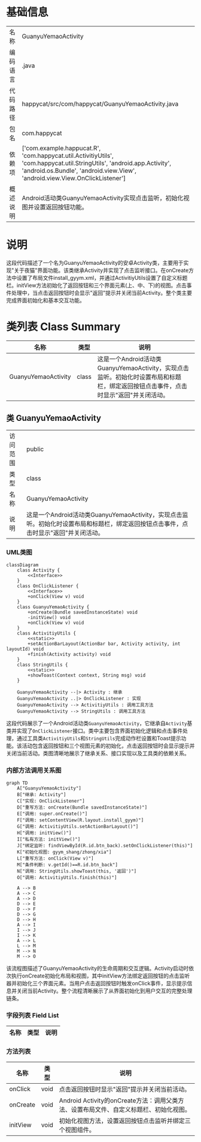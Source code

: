 # 基础信息

|      |      |
|------|------|
| 名称 | GuanyuYemaoActivity |
| 编码语言 | .java |
| 代码路径 | happycat/src/com/happycat/GuanyuYemaoActivity.java |
| 包名 | com.happycat |
| 依赖项 | ['com.example.happucat.R', 'com.happycat.util.ActivitiyUtils', 'com.happycat.util.StringUtils', 'android.app.Activity', 'android.os.Bundle', 'android.view.View', 'android.view.View.OnClickListener'] |
| 概述说明 | Android活动类GuanyuYemaoActivity实现点击监听，初始化视图并设置返回按钮功能。 |

# 说明

这段代码描述了一个名为GuanyuYemaoActivity的安卓Activity类，主要用于实现"关于夜猫"界面功能。该类继承Activity并实现了点击监听接口。在onCreate方法中设置了布局文件install_gyym.xml，并通过ActivitiyUtils设置了自定义标题栏。initView方法初始化了返回按钮和三个界面元素(上、中、下)的视图。点击事件处理中，当点击返回按钮时会显示"返回"提示并关闭当前Activity。整个类主要完成界面初始化和基本交互功能。

# 类列表 Class Summary

| 名称   | 类型  | 说明 |
|-------|------|-------------|
| GuanyuYemaoActivity | class | 这是一个Android活动类GuanyuYemaoActivity，实现点击监听。初始化时设置布局和标题栏，绑定返回按钮点击事件，点击时显示"返回"并关闭活动。 |



## 类 GuanyuYemaoActivity

|      |      |
|------|------|
| 访问范围 | public |
| 类型 | class |
| 名称 | GuanyuYemaoActivity |
| 说明 | 这是一个Android活动类GuanyuYemaoActivity，实现点击监听。初始化时设置布局和标题栏，绑定返回按钮点击事件，点击时显示"返回"并关闭活动。 |


### UML类图

```mermaid
classDiagram
    class Activity {
        <<Interface>>
    }
    class OnClickListener {
        <<Interface>>
        +onClick(View v) void
    }
    class GuanyuYemaoActivity {
        +onCreate(Bundle savedInstanceState) void
        -initView() void
        +onClick(View v) void
    }
    class ActivitiyUtils {
        <<static>>
        +setActionBarLayout(ActionBar bar, Activity activity, int layoutId) void
        +finish(Activity activity) void
    }
    class StringUtils {
        <<static>>
        +showToast(Context context, String msg) void
    }

    GuanyuYemaoActivity --|> Activity : 继承
    GuanyuYemaoActivity ..|> OnClickListener : 实现
    GuanyuYemaoActivity --> ActivitiyUtils : 调用工具方法
    GuanyuYemaoActivity --> StringUtils : 调用工具方法
```

这段代码展示了一个Android活动类`GuanyuYemaoActivity`，它继承自`Activity`基类并实现了`OnClickListener`接口。类中主要包含界面初始化逻辑和点击事件处理，通过工具类`ActivitiyUtils`和`StringUtils`完成动作栏设置和Toast提示功能。该活动包含返回按钮和三个视图元素的初始化，点击返回按钮时会显示提示并关闭当前活动。类图清晰地展示了继承关系、接口实现以及工具类的依赖关系。


### 内部方法调用关系图

```mermaid
graph TD
    A["GuanyuYemaoActivity"]
    B["继承: Activity"]
    C["实现: OnClickListener"]
    D["重写方法: onCreate(Bundle savedInstanceState)"]
    E["调用: super.onCreate()"]
    F["调用: setContentView(R.layout.install_gyym)"]
    G["调用: ActivitiyUtils.setActionBarLayout()"]
    H["调用: initView()"]
    I["私有方法: initView()"]
    J["绑定监听: findViewById(R.id.btn_back).setOnClickListener(this)"]
    K["初始化视图: gyym_shang/zhong/xia"]
    L["重写方法: onClick(View v)"]
    M["条件判断: v.getId()==R.id.btn_back"]
    N["调用: StringUtils.showToast(this, '返回')"]
    O["调用: ActivitiyUtils.finish(this)"]

    A --> B
    A --> C
    A --> D
    D --> E
    D --> F
    D --> G
    D --> H
    A --> I
    I --> J
    I --> K
    A --> L
    L --> M
    M --> N
    M --> O
```

该流程图描述了GuanyuYemaoActivity的生命周期和交互逻辑。Activity启动时依次执行onCreate初始化布局和视图，其中initView方法绑定返回按钮的点击监听器并初始化三个界面元素。当用户点击返回按钮时触发onClick事件，显示提示信息并关闭当前Activity。整个流程清晰展示了从界面初始化到用户交互的完整处理链条。

### 字段列表 Field List

| 名称  | 类型  | 说明 |
|-------|-------|------|

### 方法列表

| 名称  | 类型  | 说明 |
|-------|-------|------|
| onClick | void | 点击返回按钮时显示"返回"提示并关闭当前活动。 |
| onCreate | void | Android Activity的onCreate方法：调用父类方法、设置布局文件、自定义标题栏、初始化视图。 |
| initView | void | 初始化视图方法，设置返回按钮点击监听并绑定三个视图组件。 |




